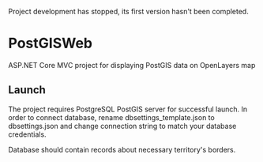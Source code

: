 Project development has stopped, its first version hasn't been completed.

# PostGISWeb
ASP.NET Core MVC project for displaying PostGIS data on OpenLayers map

## Launch
The project requires PostgreSQL PostGIS server for successful launch. In order to connect database, rename dbsettings_template.json to dbsettings.json and change connection string to match your database credentials.

Database should contain records about necessary territory's borders.
